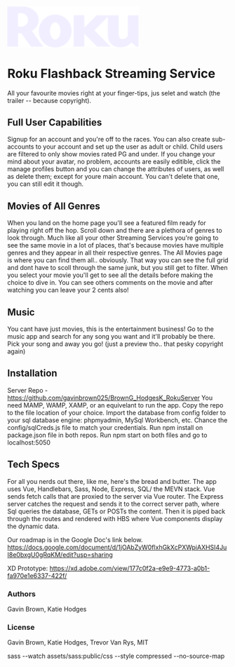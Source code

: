 <img src="public/images/roku-logo.png" width="300px">

# Roku Flashback Streaming Service

All your favourite movies right at your finger-tips, jus selet and watch (the trailer -- because copyright).

## Full User Capabilities

Signup for an account and you're off to the races. You can also create sub-accounts to your account and set up the user as adult or child. Child users are filtered to only show movies rated PG and under. If you change your mind about your avatar, no problem, accounts are easily editible, click the manage profiles button and you can change the attributes of users, as well as delete them; except for youre main account. You can't delete that one, you can still edit it though.

## Movies of All Genres

When you land on the home page you'll see a featured film ready for playing right off the hop. Scroll down and there are a plethora of genres to look through. Much like all your other Streaming Services you're going to see the same movie in a lot of places, that's because movies have multiple genres and they appear in all their respective genres.
The All Movies page is where you can find them all.. obviously. That way you can see the full grid and dont have to scoll through the same junk, but you still get to filter. 
When you select your movie you'll get to see all the details before making the choice to dive in. You can see others comments on the movie and after watching you can leave your 2 cents also!

## Music

You cant have just movies, this is the entertainment business! Go to the music app and search for any song you want and it'll probably be there. Pick your song and away you go! (just a preview tho.. that pesky copyright again)

## Installation

Server Repo - https://github.com/gavinbrown025/BrownG_HodgesK_RokuServer
You need MAMP, WAMP, XAMP, or an equivelant to run the app. 
Copy the repo to the file location of your choice. 
Import the database from config folder to your sql database engine: phpmyadmin, MySql Workbench, etc.
Chance the config/sqlCreds.js file to match your credentials. 
Run npm install on package.json file in both repos.
Run npm start on both files and go to localhost:5050 

## Tech Specs

For all you nerds out there, like me, here's the bread and butter. The app uses Vue, Handlebars, Sass, Node, Express, SQL/ the MEVN stack. 
Vue sends fetch calls that are proxied to the server via Vue router. The Express server catches the request and sends it to the correct server path, where Sql queries the database, GETs or POSTs the content. Then it is piped back through the routes and rendered with HBS where Vue components display the dynamic data.

Our roadmap is in the Google Doc's link below.
https://docs.google.com/document/d/1jOAbZyW0flxhGkXcPXWpiAXHSI4JuI8e0bxgU0gRqKM/edit?usp=sharing

XD Prototype:
https://xd.adobe.com/view/177c0f2a-e9e9-4773-a0b1-fa970e1e6337-422f/

### Authors

Gavin Brown, Katie Hodges

### License

Gavin Brown, Katie Hodges, Trevor Van Rys, MIT

sass --watch assets/sass:public/css --style compressed --no-source-map
